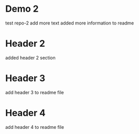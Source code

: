 # Demo 2
test repo-2
add more text
added more information to readme
# Header 2
added header 2 section
# Header 3
add header 3 to readme file

# Header 4
add header 4 to readme file